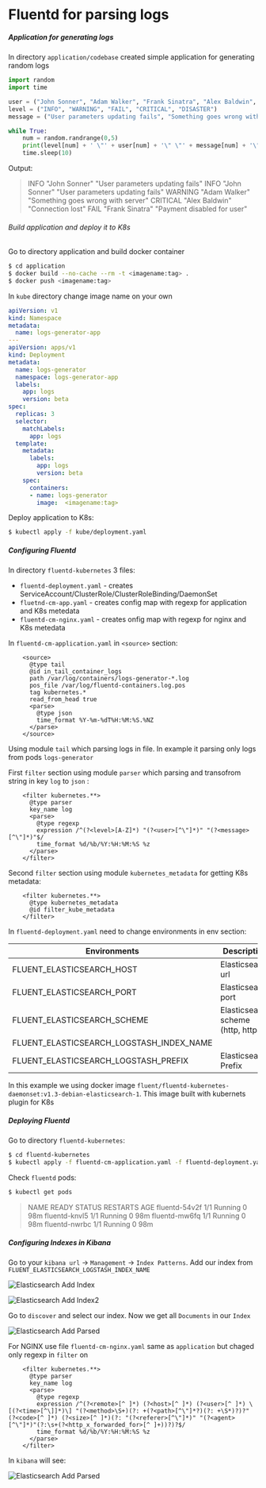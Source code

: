 # Fluentd for parsing logs
##### Application for generating logs

In directory `application/codebase` created simple application for generating random logs

```python
import random
import time

user = ("John Sonner", "Adam Walker", "Frank Sinatra", "Alex Baldwin", "Stefany Frizzell")
level = ("INFO", "WARNING", "FAIL", "CRITICAL", "DISASTER") 
message = ("User parameters updating fails", "Something goes wrong with server", "Payment disabled for user", "Connection lost", "API not availiable")

while True:
    num = random.randrange(0,5)
    print(level[num] + ' \"' + user[num] + '\" \"' + message[num] + '\"')
    time.sleep(10)
```

Output:

>INFO "John Sonner" "User parameters updating fails"
>INFO "John Sonner" "User parameters updating fails"
>WARNING "Adam Walker" "Something goes wrong with server"
>CRITICAL "Alex Baldwin" "Connection lost"
>FAIL "Frank Sinatra" "Payment disabled for user"

###### Build application and deploy it to K8s

Go to directory application and build docker container

```sh
$ cd application
$ docker build --no-cache --rm -t <imagename:tag> .
$ docker push <imagename:tag>
```

In `kube` directory change image name on your own

```yaml
apiVersion: v1
kind: Namespace
metadata:
  name: logs-generator-app
---
apiVersion: apps/v1
kind: Deployment
metadata:
  name: logs-generator
  namespace: logs-generator-app
  labels:
    app: logs
    version: beta
spec:
  replicas: 3
  selector:
    matchLabels:
      app: logs
  template:
    metadata:
      labels:
        app: logs
        version: beta
    spec:
      containers:
      - name: logs-generator
        image:  <imagename:tag>
```

Deploy application to K8s:

```sh
$ kubectl apply -f kube/deployment.yaml
```


##### Configuring Fluentd

In directory `fluentd-kubernetes` 3 files: 

*  `fluentd-deployment.yaml` - creates ServiceAccount/ClusterRole/ClusterRoleBinding/DaemonSet
*  `fluetnd-cm-app.yaml` - creates config map with regexp for application and K8s metedata
*  `fluentd-cm-nginx.yaml` - creates onfig map with regexp for nginx and K8s metedata


In `fluentd-cm-application.yaml` in `<source>` section:

```
    <source>
      @type tail
      @id in_tail_container_logs
      path /var/log/containers/logs-generator-*.log
      pos_file /var/log/fluentd-containers.log.pos
      tag kubernetes.*
      read_from_head true
      <parse>
        @type json
        time_format %Y-%m-%dT%H:%M:%S.%NZ
      </parse>
    </source>
```

Using module `tail` which parsing logs in file. In example it parsing only logs from pods `logs-generator`

First `filter` section using module `parser`  which parsing and transofrom string in key `log` to `json` :

```
    <filter kubernetes.**>
      @type parser
      key_name log
      <parse>
        @type regexp
        expression /^(?<level>[A-Z]*) "(?<user>[^\"]*)" "(?<message>[^\"]*)"$/
        time_format %d/%b/%Y:%H:%M:%S %z
      </parse>
    </filter>
```

Second `filter` section using module `kubernetes_metadata` for getting K8s metadata:

```
    <filter kubernetes.**>
      @type kubernetes_metadata
      @id filter_kube_metadata
    </filter>
```

In `fluentd-deployment.yaml` need to change environments in env section:

| Environments | Description |
| ------ | ------ | 
| FLUENT_ELASTICSEARCH_HOST | Elasticsearch url |
| FLUENT_ELASTICSEARCH_PORT | Elasticsearch port |
| FLUENT_ELASTICSEARCH_SCHEME | Elasticsearch scheme (http, https) |
| FLUENT_ELASTICSEARCH_LOGSTASH_INDEX_NAME| | Elasticsearch Index Name |
| FLUENT_ELASTICSEARCH_LOGSTASH_PREFIX | Elasticsearch Prefix |

In this example we using docker image `fluent/fluentd-kubernetes-daemonset:v1.3-debian-elasticsearch-1`. This image built with kubernets plugin for K8s


##### Deploying Fluentd

Go to directory `fluentd-kubernetes`:

```sh
$ cd fluentd-kubernetes
$ kubectl apply -f fluentd-cm-application.yaml -f fluentd-deployment.yaml
```


Check `fluentd` pods:

```sh
$ kubectl get pods
```


>NAME            READY   STATUS    RESTARTS   AGE
>fluentd-54v2f   1/1     Running   0          98m
>fluentd-knvl5   1/1     Running   0          98m
>fluentd-mw6fq   1/1     Running   0          98m
>fluentd-nwrbc   1/1     Running   0          98m



##### Configuring Indexes in Kibana

Go to your `kibana url` -> `Management` -> `Index Patterns`. Add our index from `FLUENT_ELASTICSEARCH_LOGSTASH_INDEX_NAME`

![Elasticsearch Add Index](/readme_files/addindex.png)

![Elasticsearch Add Index2](/readme_files/addindex2.png)

Go to `discover` and select our index. Now we get all `Documents` in our `Index`


![Elasticsearch Add Parsed](/readme_files/parsedapp.png)



For NGINX use file `fluentd-cm-nginx.yaml` same as `application` but chaged only regexp in `filter` on

```
    <filter kubernetes.**>
      @type parser
      key_name log
      <parse>
        @type regexp
        expression /^(?<remote>[^ ]*) (?<host>[^ ]*) (?<user>[^ ]*) \[(?<time>[^\]]*)\] "(?<method>\S+)(?: +(?<path>[^\"]*?)(?: +\S*)?)?" (?<code>[^ ]*) (?<size>[^ ]*)(?: "(?<referer>[^\"]*)" "(?<agent>[^\"]*)"(?:\s+(?<http_x_forwarded_for>[^ ]+))?)?$/
        time_format %d/%b/%Y:%H:%M:%S %z
      </parse>
    </filter>
```

In `kibana` will see:

![Elasticsearch Add Parsed](/readme_files/parsednginx.png)




